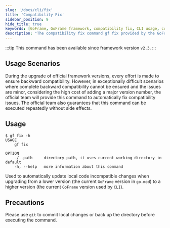 ```yaml
---
slug: '/docs/cli/fix'
title: 'Compatibility Fix'
sidebar_position: 9
hide_title: true
keywords: [GoFrame, GoFrame framework, compatibility fix, CLI usage, code update, version upgrade, backward compatibility, gf fix, command line tool, automatic correction]
description: "The compatibility fix command gf fix provided by the GoFrame framework helps solve backward compatibility issues during framework upgrades. This command has been available since version v2.3, and automatically updates local code to handle minor compatibility issues. It can be executed repeatedly to ensure no side effects."
---
```

:::tip
This command has been available since framework version `v2.3`.
:::
## Usage Scenarios

During the upgrade of official framework versions, every effort is made to ensure backward compatibility. However, in exceptionally difficult scenarios where complete backward compatibility cannot be ensured and the issues are minor, considering the high cost of adding a major version number, the official team will provide this command to automatically fix compatibility issues. The official team also guarantees that this command can be executed repeatedly without side effects.

## Usage

```text
$ gf fix -h
USAGE
    gf fix

OPTION
    -/--path     directory path, it uses current working directory in default
    -h, --help   more information about this command
```

Used to automatically update local code incompatible changes when upgrading from a lower version (the current `GoFrame` version in `go.mod`) to a higher version (the current `GoFrame` version used by `CLI`).

## Precautions

Please use `git` to commit local changes or back up the directory before executing the command.